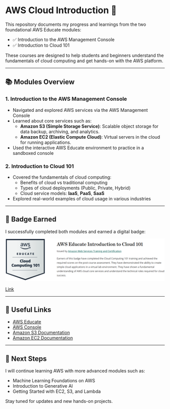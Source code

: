 # AWS Cloud Introduction 🚀

This repository documents my progress and learnings from the two foundational AWS Educate modules:

- ✅ Introduction to the AWS Management Console  
- ✅ Introduction to Cloud 101

These courses are designed to help students and beginners understand the fundamentals of cloud computing and get hands-on with the AWS platform.

---

## 📚 Modules Overview

### 1. Introduction to the AWS Management Console
- Navigated and explored AWS services via the AWS Management Console
- Learned about core services such as:
  - **Amazon S3 (Simple Storage Service)**: Scalable object storage for data backup, archiving, and analytics.
  - **Amazon EC2 (Elastic Compute Cloud)**: Virtual servers in the cloud for running applications.
- Used the interactive AWS Educate environment to practice in a sandboxed console

### 2. Introduction to Cloud 101
- Covered the fundamentals of cloud computing:
  - Benefits of cloud vs traditional computing
  - Types of cloud deployments (Public, Private, Hybrid)
  - Cloud service models: **IaaS**, **PaaS**, **SaaS**
- Explored real-world examples of cloud usage in various industries

---

## 📸 Badge Earned

I successfully completed both modules and earned a digital badge:

![AWS Educate Badge](introduction_to_cloud.png)

[Link](https://www.credly.com/badges/253b9c35-2abc-466d-b401-35e0f2d2f628)

---

## 🔗 Useful Links

- [AWS Educate](https://www.awseducate.com/)
- [AWS Console](https://console.aws.amazon.com/)
- [Amazon S3 Documentation](https://docs.aws.amazon.com/s3/)
- [Amazon EC2 Documentation](https://docs.aws.amazon.com/ec2/)

---

## 🧠 Next Steps

I will continue learning AWS with more advanced modules such as:
- Machine Learning Foundations on AWS
- Introduction to Generative AI
- Getting Started with EC2, S3, and Lambda

Stay tuned for updates and new hands-on projects.

